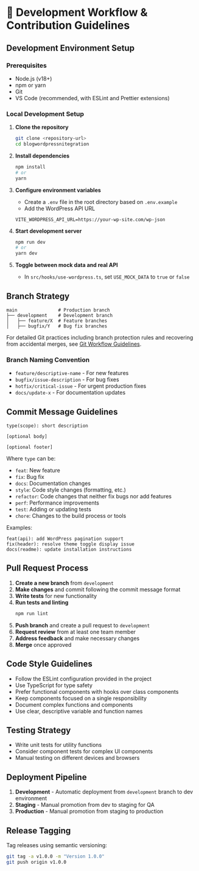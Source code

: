 # 📄 Development Workflow & Contribution Guidelines

## Development Environment Setup

### Prerequisites

* Node.js (v18+)
* npm or yarn
* Git
* VS Code (recommended, with ESLint and Prettier extensions)

### Local Development Setup

1. **Clone the repository**
   ```bash
   git clone <repository-url>
   cd blogwordpressnitegration
   ```

2. **Install dependencies**
   ```bash
   npm install
   # or
   yarn
   ```

3. **Configure environment variables**
   * Create a `.env` file in the root directory based on `.env.example`
   * Add the WordPress API URL
   ```
   VITE_WORDPRESS_API_URL=https://your-wp-site.com/wp-json
   ```

4. **Start development server**
   ```bash
   npm run dev
   # or
   yarn dev
   ```

5. **Toggle between mock data and real API**
   * In `src/hooks/use-wordpress.ts`, set `USE_MOCK_DATA` to `true` or `false`

## Branch Strategy

```
main               # Production branch
├── development    # Development branch
│   ├── feature/X  # Feature branches
│   ├── bugfix/Y   # Bug fix branches
```

For detailed Git practices including branch protection rules and recovering from accidental merges, see [Git Workflow Guidelines](./git-workflow-guidelines.md).

### Branch Naming Convention

* `feature/descriptive-name` - For new features
* `bugfix/issue-description` - For bug fixes
* `hotfix/critical-issue` - For urgent production fixes
* `docs/update-x` - For documentation updates

## Commit Message Guidelines

```
type(scope): short description

[optional body]

[optional footer]
```

Where `type` can be:
* `feat`: New feature
* `fix`: Bug fix
* `docs`: Documentation changes
* `style`: Code style changes (formatting, etc.)
* `refactor`: Code changes that neither fix bugs nor add features
* `perf`: Performance improvements
* `test`: Adding or updating tests
* `chore`: Changes to the build process or tools

Examples:
```
feat(api): add WordPress pagination support
fix(header): resolve theme toggle display issue
docs(readme): update installation instructions
```

## Pull Request Process

1. **Create a new branch** from `development`
2. **Make changes** and commit following the commit message format
3. **Write tests** for new functionality
4. **Run tests and linting**
   ```bash
   npm run lint
   ```
5. **Push branch** and create a pull request to `development`
6. **Request review** from at least one team member
7. **Address feedback** and make necessary changes
8. **Merge** once approved

## Code Style Guidelines

* Follow the ESLint configuration provided in the project
* Use TypeScript for type safety
* Prefer functional components with hooks over class components
* Keep components focused on a single responsibility
* Document complex functions and components
* Use clear, descriptive variable and function names

## Testing Strategy

* Write unit tests for utility functions
* Consider component tests for complex UI components
* Manual testing on different devices and browsers

## Deployment Pipeline

1. **Development** - Automatic deployment from `development` branch to dev environment
2. **Staging** - Manual promotion from dev to staging for QA
3. **Production** - Manual promotion from staging to production

## Release Tagging

Tag releases using semantic versioning:

```bash
git tag -a v1.0.0 -m "Version 1.0.0"
git push origin v1.0.0
```

